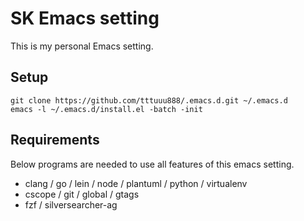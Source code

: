 # SK Emacs setting #
This is my personal Emacs setting.  

## Setup ##
    git clone https://github.com/tttuuu888/.emacs.d.git ~/.emacs.d
    emacs -l ~/.emacs.d/install.el -batch -init

## Requirements ##
Below programs are needed to use all features of this emacs setting.  
* clang / go / lein / node / plantuml / python / virtualenv  
* cscope / git / global / gtags   
* fzf / silversearcher-ag  

